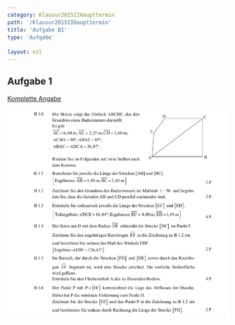```yaml
---
category: Klausur2015IIHaupttermin
path: '/Klausur2015IIHaupttermin'
title: 'Aufgabe B1'
type: 'Aufgabe'

layout: nil
---
```


## Aufgabe 1
<p> <a href="https://www.isb.bayern.de/download/17093/2015_mathe_ii_haupttermin_angaben.pdf"> Komplette Angabe </a> </p>
<img src="./Aufgabenstellungen/2015_mii_ht/2015_mathe_ii_haupttermin_angaben_b1.png">


